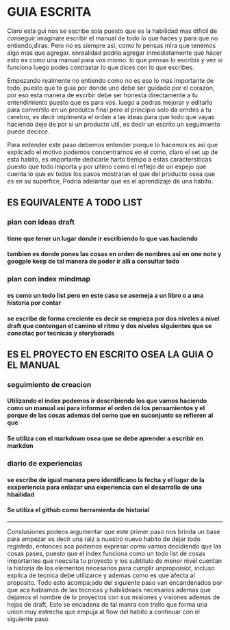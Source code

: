 
# GUIA ESCRITA

Claro esta gui nos se escribe sola puesto que es la habilidad mas dificil de conseguir imaginate escribir el manual de todo lo que haces y para que no entiendo,diras. Pero no es siempre asi, como lo pensas mira que tenemos algo mas que agregar. enrealidad podria agregar inmediatamente que hacer esto es como una manual para vos mismo. lo que pensas lo escribis y vez si funciona luego podes contrastar lo que dices con lo que escribes.

Empezando realmente no entiendo como no es eso lo mas importante de todo, puesto que te guia por donde uno debe ser guidado por el corazon, por eso esta manera de escrbir debe ser honesta directamente a tu entendimiento puesto que es para vos. luego a podras mejorar y editarlo para convertilo en un produtco final pero al principio solo da orndes a tu cerebro, es decir implmenta el orden a las ideas para que todo que vayas haciendo deje de por si un producto util, es decir un escrito un seguimiento puede decirce.

Para entender este paso debemos entender porque lo hacemos es asi que explicado el motivo podemos concentrarnos en el como, claro el set up de esta habito, es importante dedicarle harto tiempo a estas caractersiticas puesto que todo importa y por ultimo como el reflejo de un espejo que cuenta lo que ev todos los pasos mostraran el que del producto osea que es en su superfice, Podria adelantar que es el aprendizaje de una habito.

## ES EQUIVALENTE A TODO LIST

### plan con ideas draft

#### tiene que tener un lugar donde ir escribiendo lo que vas haciendo

#### tambien es donde pones las cosas en orden de nombres asi en one note y googple keep de tal manera de poder ir alli a consultar todo

### plan con index mindmap

#### es como un todo list pero en este caso se asemeja a un libro o a una historia por contar

#### se escribe de forma creciente es decir se empieza por dos niveles a nivel draft que contengan el camino el ritmo y dos niveles siguientes que se conectac por tecnicas y storyborads

## ES EL PROYECTO EN ESCRITO OSEA LA GUIA O EL MANUAL

### seguimiento de creacion

#### Utilizando el index podemos ir describiendo los que vamos haciendo como un manual asi para informar el orden de los pensamientos y el porque de las cosas ademas del como que en suconjunto se refieren al que

#### Se utiliza con el markdown osea que se debe aprender a escribir en markdon

### diario de experiencias

#### se escribe de igual manera pero identificano la fecha y el lugar de la exxperiencia para enlazar una experiencia con el desarrollo de una hbailidad

#### Se utiliza el github como herramienta de historial

---

Conslusiones podeos argumentar que este primer paso nos brinda un base para empezar es decir una raiz a nuestro nuevo habito de dejar todo registrdo, entonces aca podemos expresar como vamos decidiendo que las cosas pases, puesto que el index funciona como un todo list  de cosas importantes que neecsita tu proyecto y los subtitulo de menor nivel cuentan la historia de los elementos necesarios para cumplir unpropoisiot, incluso explica de tecnica debe utilizarce y ademas como es que afecta al proposito. Todo esto acompa;ado del siguiente paso van encandenados por que aca hablamos de las tecnicas y habilideaes necesarios ademas que dejamos el nombre de lo proyectos con sus misiones y visiones ademas de hojas de draft, Esto se encadena de tal manra con trello que forma una union muy estrecha que empuja al flow del habito a continuar con el siguiente paso
